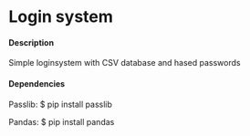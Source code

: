 # Login system

#### Description
Simple loginsystem with CSV database and hased passwords

#### Dependencies
Passlib:
    $ pip install passlib

Pandas:
    $ pip install pandas








